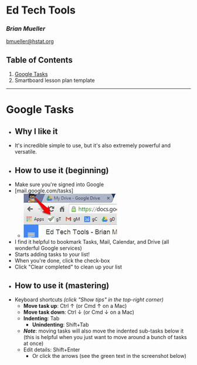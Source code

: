 # Ed Tech Tools
### _Brian Mueller_
bmueller@hstat.org

## Table of Contents
1. [Google Tasks](#gTasks)
2. Smartboard lesson plan template

---

<a name="gTasks"></a>
# Google Tasks
* ## Why I like it
 * It's incredible simple to use, but it's also extremely powerful and versatile.
* ## How to use it (beginning)
 * Make sure you're signed into Google
 * [mail.google.com/tasks]
   * ![google tasks bookmark](gTasks-bookmark.jpg)
 * I find it helpful to bookmark Tasks, Mail, Calendar, and Drive (all wonderful Google services)
 * Starts adding tasks to your list!
 * When you're done, click the check-box
 * Click "Clear completed" to clean up your list
* ## How to use it (mastering)
 * Keyboard shortcuts _(click "Show tips" in the top-right corner)_
   * **Move task up**: Ctrl ↑ (or Cmd ↑ on a Mac)
   * **Move task down**: Ctrl ↓ (or Cmd ↓ on a Mac)
   * **Indenting**: Tab
     * **Unindenting**: Shift+Tab
   * **_Note_**: moving tasks will also move the indented sub-tasks below it (this is helpful when you just want to move around a bunch of tasks at once)
   * Edit details: Shift+Enter
     * Or click the arrows (see the green text in the screenshot below)